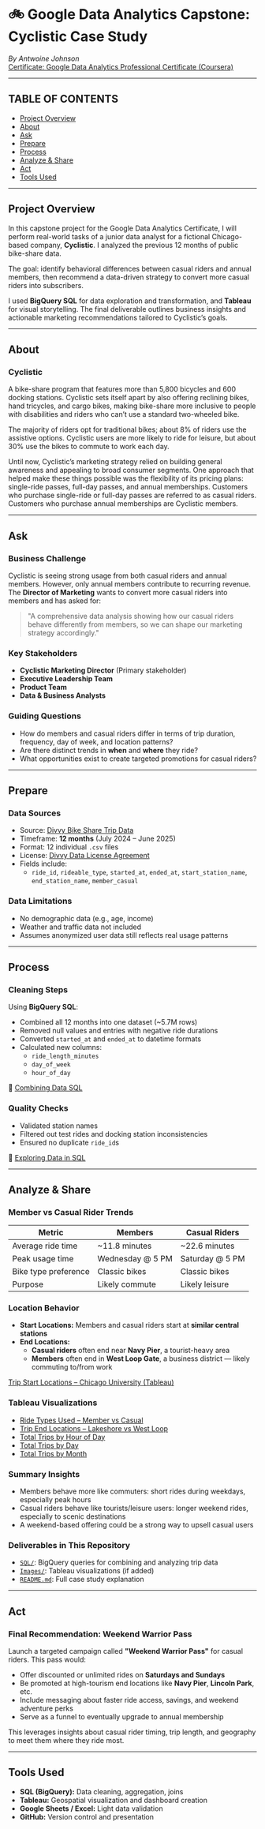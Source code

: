 # 🚲 Google Data Analytics Capstone: Cyclistic Case Study  
*By Antwoine Johnson*  
[Certificate: Google Data Analytics Professional Certificate (Coursera)](https://www.coursera.org/professional-certificates/google-data-analytics)

---

##  TABLE OF CONTENTS
- [Project Overview](#project-overview)
- [About](#about)
- [Ask](#ask)
- [Prepare](#prepare)
- [Process](#process)
- [Analyze & Share](#analyze--share)
- [Act](#act)
- [Tools Used](#tools-used) 

---

## Project Overview

In this capstone project for the Google Data Analytics Certificate, I will perform real-world tasks of a junior data analyst for a fictional Chicago-based company, **Cyclistic**. I analyzed the previous 12 months of public bike-share data.

The goal: identify behavioral differences between casual riders and annual members, then recommend a data-driven strategy to convert more casual riders into subscribers.

I used **BigQuery SQL** for data exploration and transformation, and **Tableau** for visual storytelling. The final deliverable outlines business insights and actionable marketing recommendations tailored to Cyclistic’s goals.

---

##  About

### Cyclistic

A bike-share program that features more than 5,800 bicycles and 600 docking stations. Cyclistic sets itself apart by also offering reclining bikes, hand tricycles, and cargo bikes, making bike-share more inclusive to people with disabilities and riders who can’t use a standard two-wheeled bike.

The majority of riders opt for traditional bikes; about 8% of riders use the assistive options. Cyclistic users are more likely to ride for leisure, but about 30% use the bikes to commute to work each day.

Until now, Cyclistic’s marketing strategy relied on building general awareness and appealing to broad consumer segments. One approach that helped make these things possible was the flexibility of its pricing plans: single-ride passes, full-day passes, and annual memberships. Customers who purchase single-ride or full-day passes are referred to as casual riders. Customers who purchase annual memberships are Cyclistic members.

---

##  Ask

### Business Challenge

Cyclistic is seeing strong usage from both casual riders and annual members. However, only annual members contribute to recurring revenue. The **Director of Marketing** wants to convert more casual riders into members and has asked for:

> "A comprehensive data analysis showing how our casual riders behave differently from members, so we can shape our marketing strategy accordingly."

### Key Stakeholders
- **Cyclistic Marketing Director** (Primary stakeholder)  
- **Executive Leadership Team**  
- **Product Team**  
- **Data & Business Analysts**

### Guiding Questions
- How do members and casual riders differ in terms of trip duration, frequency, day of week, and location patterns?  
- Are there distinct trends in **when** and **where** they ride?  
- What opportunities exist to create targeted promotions for casual riders?

---

##  Prepare

### Data Sources

- Source: [Divvy Bike Share Trip Data](https://divvy-tripdata.s3.amazonaws.com/index.html)  
- Timeframe: **12 months** (July 2024 – June 2025)  
- Format: 12 individual `.csv` files  
- License: [Divvy Data License Agreement](https://divvybikes.com/data-license-agreement)  
- Fields include:  
  - `ride_id`, `rideable_type`, `started_at`, `ended_at`, `start_station_name`, `end_station_name`, `member_casual`

### Data Limitations

- No demographic data (e.g., age, income)  
- Weather and traffic data not included  
- Assumes anonymized user data still reflects real usage patterns

---

##  Process

### Cleaning Steps

Using **BigQuery SQL**:
- Combined all 12 months into one dataset (~5.7M rows)  
- Removed null values and entries with negative ride durations  
- Converted `started_at` and `ended_at` to datetime formats  
- Calculated new columns:  
  - `ride_length_minutes`  
  - `day_of_week`  
  - `hour_of_day`  

🔗 [Combining Data SQL](https://github.com/twonthedon/Google-Data-Analytics-Capstone-Cyclistic-Case-Study-/blob/f2cea5510054f2ef80783a7a7d8bfc3e458d237b/1.%20Combining%20Data)

### Quality Checks

- Validated station names  
- Filtered out test rides and docking station inconsistencies  
- Ensured no duplicate `ride_id`s  

🔗 [Exploring Data in SQL](https://github.com/twonthedon/Google-Data-Analytics-Capstone-Cyclistic-Case-Study-/blob/cb19b5fdec44c927bdacf3a8370594b09e733582/2.%20%20Exploring%20Data%20in%20SQL)

---

##  Analyze &  Share

### Member vs Casual Rider Trends

| Metric                | Members              | Casual Riders          |
|----------------------|----------------------|------------------------|
| Average ride time     | ~11.8 minutes         | ~22.6 minutes           |
| Peak usage time       | Wednesday @ 5 PM      | Saturday @ 5 PM         |
| Bike type preference  | Classic bikes         | Classic bikes           |
| Purpose               | Likely commute        | Likely leisure          |

### Location Behavior

- **Start Locations:** Members and casual riders start at **similar central stations**  
- **End Locations:**  
  - **Casual riders** often end near **Navy Pier**, a tourist-heavy area  
  - **Members** often end in **West Loop Gate**, a business district — likely commuting to/from work  

 [Trip Start Locations – Chicago University (Tableau)](https://public.tableau.com/views/TotalTripsfromStartStations/Sheet1?:language=en-US&:sid=&:redirect=auth&:display_count=n&:origin=viz_share_link)

###  Tableau Visualizations

- [Ride Types Used – Member vs Casual](https://public.tableau.com/views/TotalRideTypesUsed/Sheet1?:language=en-US&:sid=&:redirect=auth&:display_count=n&:origin=viz_share_link)  
- [Trip End Locations – Lakeshore vs West Loop](https://public.tableau.com/views/TotalTripstoEndStations/Sheet1?:language=en-US&:sid=&:redirect=auth&:display_count=n&:origin=viz_share_link)  
- [Total Trips by Hour of Day](https://public.tableau.com/views/HourofDayTotals/Sheet1?:language=en-US&:sid=&:redirect=auth&:display_count=n&:origin=viz_share_link)  
- [Total Trips by Day](https://public.tableau.com/views/TotalTripsbyDay/Sheet1?:language=en-US&:sid=&:redirect=auth&:display_count=n&:origin=viz_share_link)  
- [Total Trips by Month](https://public.tableau.com/views/PerMonthtotals/Sheet1?:language=en-US&:sid=&:redirect=auth&:display_count=n&:origin=viz_share_link)  

### Summary Insights

- Members behave more like commuters: short rides during weekdays, especially peak hours  
- Casual riders behave like tourists/leisure users: longer weekend rides, especially to scenic destinations  
- A weekend-based offering could be a strong way to upsell casual users  

### Deliverables in This Repository

- [`SQL/`](./SQL): BigQuery queries for combining and analyzing trip data  
- [`Images/`](./Images): Tableau visualizations (if added)  
- [`README.md`](./README.md): Full case study explanation  

---

##  Act

### Final Recommendation: Weekend Warrior Pass

Launch a targeted campaign called **"Weekend Warrior Pass"** for casual riders. This pass would:

- Offer discounted or unlimited rides on **Saturdays and Sundays**  
- Be promoted at high-tourism end locations like **Navy Pier**, **Lincoln Park**, etc.  
- Include messaging about faster ride access, savings, and weekend adventure perks  
- Serve as a funnel to eventually upgrade to annual membership  

This leverages insights about casual rider timing, trip length, and geography to meet them where they ride most.

---

##  Tools Used

- **SQL (BigQuery):** Data cleaning, aggregation, joins  
- **Tableau:** Geospatial visualization and dashboard creation  
- **Google Sheets / Excel:** Light data validation  
- **GitHub:** Version control and presentation  
